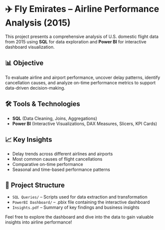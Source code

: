# ✈️ Fly Emirates – Airline Performance Analysis (2015)

This project presents a comprehensive analysis of U.S. domestic flight data from 2015 using **SQL** for data exploration and **Power BI** for interactive dashboard visualization.

## 📊 Objective
To evaluate airline and airport performance, uncover delay patterns, identify cancellation causes, and analyze on-time performance metrics to support data-driven decision-making.

## 🛠️ Tools & Technologies
- **SQL** (Data Cleaning, Joins, Aggregations)
- **Power BI** (Interactive Visualizations, DAX Measures, Slicers, KPI Cards)

## 📈 Key Insights
- Delay trends across different airlines and airports
- Most common causes of flight cancellations
- Comparative on-time performance
- Seasonal and time-based performance patterns

## 📂 Project Structure
- `SQL Queries/` – Scripts used for data extraction and transformation
- `PowerBI Dashboard/` – .pbix file containing the interactive dashboard
- `Insights.pdf` – Summary of key findings and business insights


Feel free to explore the dashboard and dive into the data to gain valuable insights into airline performance!
